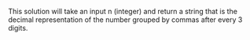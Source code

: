 This solution will take an input n (integer) and return a string that is the decimal representation of the number grouped by commas after every 3 digits.
